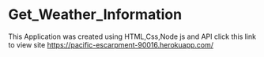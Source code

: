 # Get_Weather_Information
This Application was created using HTML,Css,Node js and API click this link to view site https://pacific-escarpment-90016.herokuapp.com/
